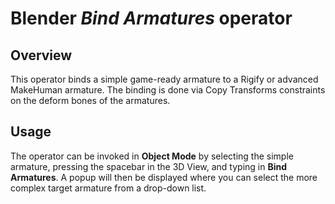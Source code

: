 Blender *Bind Armatures* operator
======================

Overview
----------
This operator binds a simple game-ready armature to a Rigify or advanced MakeHuman armature. The binding is done via Copy Transforms constraints on the deform bones of the armatures.

Usage
------
The operator can be invoked in **Object Mode** by selecting the simple armature, pressing the spacebar in the 3D View, and typing in **Bind Armatures**. A popup will then be displayed where you can select the more complex target armature from a drop-down list.
